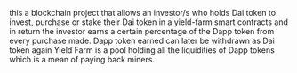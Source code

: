 

this a blockchain project that allows an investor/s who holds Dai token to invest, purchase or stake their Dai token in a yield-farm smart contracts and in return the investor earns a certain percentage of the Dapp token from every purchase made.
Dapp token earned can later be withdrawn as Dai token again
Yield Farm is a pool holding all the liquidities of Dapp tokens which is a mean of paying back miners.